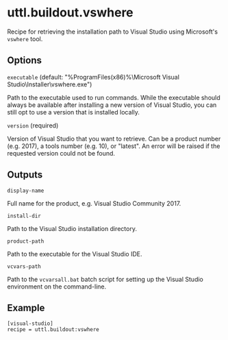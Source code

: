 # uttl.buildout.vswhere

Recipe for retrieving the installation path to Visual Studio using Microsoft's `vswhere` tool.

## Options

`executable` (default: "%ProgramFiles(x86)%\Microsoft Visual Studio\Installer\vswhere.exe")

Path to the executable used to run commands. While the executable should always be available after installing a new version of Visual Studio, you can still opt to use a version that is installed locally.

`version` (required)

Version of Visual Studio that you want to retrieve. Can be a product number (e.g. 2017), a tools number (e.g. 10), or "latest". An error will be raised if the requested version could not be found.

## Outputs

`display-name`

Full name for the product, e.g. Visual Studio Community 2017.

`install-dir`

Path to the Visual Studio installation directory.

`product-path`

Path to the executable for the Visual Studio IDE.

`vcvars-path`

Path to the `vcvarsall.bat` batch script for setting up the Visual Studio environment on the command-line.

## Example

	[visual-studio]
	recipe = uttl.buildout:vswhere